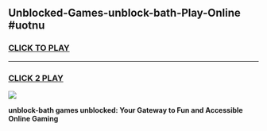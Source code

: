
## Unblocked-Games-unblock-bath-Play-Online #uotnu
<h3>
<a href="https://news.freeplayer.one?title=unblock-bath&ref=3">CLICK TO PLAY</a></h3>
<hr>

<h3>
<a href="https://news.freeplayer.one?title=unblock-bath&ref=3">CLICK 2 PLAY</a>
  
</h3>

<a href="https://news.freeplayer.one?title=unblock-bath&ref=3"><img src="https://clearcache.store/games.png"></a>


**unblock-bath games unblocked: Your Gateway to Fun and Accessible Online Gaming**
